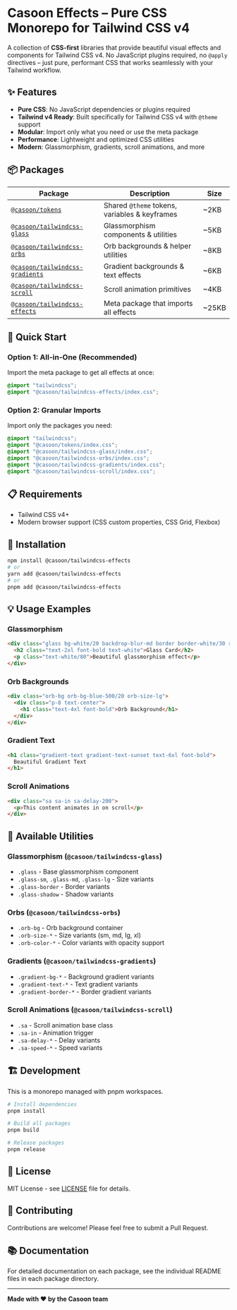 # Casoon Effects – Pure CSS Monorepo for Tailwind CSS v4

A collection of **CSS-first** libraries that provide beautiful visual effects and components for Tailwind CSS v4. No JavaScript plugins required, no `@apply` directives – just pure, performant CSS that works seamlessly with your Tailwind workflow.

## ✨ Features

- **Pure CSS**: No JavaScript dependencies or plugins required
- **Tailwind v4 Ready**: Built specifically for Tailwind CSS v4 with `@theme` support
- **Modular**: Import only what you need or use the meta package
- **Performance**: Lightweight and optimized CSS utilities
- **Modern**: Glassmorphism, gradients, scroll animations, and more

## 📦 Packages

| Package | Description | Size |
|---------|-------------|------|
| [`@casoon/tokens`](./packages/tokens) | Shared `@theme` tokens, variables & keyframes | ~2KB |
| [`@casoon/tailwindcss-glass`](./packages/tailwindcss-glass) | Glassmorphism components & utilities | ~5KB |
| [`@casoon/tailwindcss-orbs`](./packages/tailwindcss-orbs) | Orb backgrounds & helper utilities | ~8KB |
| [`@casoon/tailwindcss-gradients`](./packages/tailwindcss-gradients) | Gradient backgrounds & text effects | ~6KB |
| [`@casoon/tailwindcss-scroll`](./packages/tailwindcss-scroll) | Scroll animation primitives | ~4KB |
| [`@casoon/tailwindcss-effects`](./packages/tailwindcss-effects) | Meta package that imports all effects | ~25KB |

## 🚀 Quick Start

### Option 1: All-in-One (Recommended)
Import the meta package to get all effects at once:

```css
@import "tailwindcss";
@import "@casoon/tailwindcss-effects/index.css";
```

### Option 2: Granular Imports
Import only the packages you need:

```css
@import "tailwindcss";
@import "@casoon/tokens/index.css";
@import "@casoon/tailwindcss-glass/index.css";
@import "@casoon/tailwindcss-orbs/index.css";
@import "@casoon/tailwindcss-gradients/index.css";
@import "@casoon/tailwindcss-scroll/index.css";
```

## 📋 Requirements

- Tailwind CSS v4+
- Modern browser support (CSS custom properties, CSS Grid, Flexbox)

## 🔧 Installation

```bash
npm install @casoon/tailwindcss-effects
# or
yarn add @casoon/tailwindcss-effects
# or
pnpm add @casoon/tailwindcss-effects
```

## 💡 Usage Examples

### Glassmorphism
```html
<div class="glass bg-white/20 backdrop-blur-md border border-white/30 rounded-xl p-6">
  <h2 class="text-2xl font-bold text-white">Glass Card</h2>
  <p class="text-white/80">Beautiful glassmorphism effect</p>
</div>
```

### Orb Backgrounds
```html
<div class="orb-bg orb-bg-blue-500/20 orb-size-lg">
  <div class="p-8 text-center">
    <h1 class="text-4xl font-bold">Orb Background</h1>
  </div>
</div>
```

### Gradient Text
```html
<h1 class="gradient-text gradient-text-sunset text-6xl font-bold">
  Beautiful Gradient Text
</h1>
```

### Scroll Animations
```html
<div class="sa sa-in sa-delay-200">
  <p>This content animates in on scroll</p>
</div>
```

## 🎨 Available Utilities

### Glassmorphism (`@casoon/tailwindcss-glass`)
- `.glass` - Base glassmorphism component
- `.glass-sm`, `.glass-md`, `.glass-lg` - Size variants
- `.glass-border` - Border variants
- `.glass-shadow` - Shadow variants

### Orbs (`@casoon/tailwindcss-orbs`)
- `.orb-bg` - Orb background container
- `.orb-size-*` - Size variants (sm, md, lg, xl)
- `.orb-color-*` - Color variants with opacity support

### Gradients (`@casoon/tailwindcss-gradients`)
- `.gradient-bg-*` - Background gradient variants
- `.gradient-text-*` - Text gradient variants
- `.gradient-border-*` - Border gradient variants

### Scroll Animations (`@casoon/tailwindcss-scroll`)
- `.sa` - Scroll animation base class
- `.sa-in` - Animation trigger
- `.sa-delay-*` - Delay variants
- `.sa-speed-*` - Speed variants

## 🏗️ Development

This is a monorepo managed with pnpm workspaces.

```bash
# Install dependencies
pnpm install

# Build all packages
pnpm build

# Release packages
pnpm release
```

## 📄 License

MIT License - see [LICENSE](./LICENSE) file for details.

## 🤝 Contributing

Contributions are welcome! Please feel free to submit a Pull Request.

## 📚 Documentation

For detailed documentation on each package, see the individual README files in each package directory.

---

**Made with ❤️ by the Casoon team**


